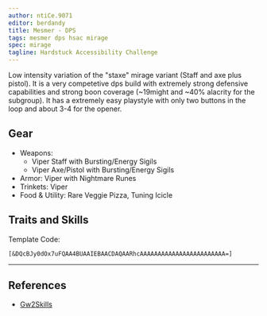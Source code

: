 ```yaml
---
author: ntiCe.9071
editor: berdandy
title: Mesmer - DPS
tags: mesmer dps hsac mirage
spec: mirage
tagline: Hardstuck Accessibility Challenge
---
```


Low intensity variation of the "staxe" mirage variant (Staff and axe plus pistol). It is a very competetive dps build with extremely strong defensive capabilities and strong boon coverage (~19might and ~40% alacrity for the subgroup). It has a extremely easy playstyle with only two buttons in the loop and about 3-4 for the opener. 

## Gear

- Weapons: 
  - Viper Staff with Bursting/Energy Sigils
  - Viper Axe/Pistol with Bursting/Energy Sigils
- Armor: Viper with Nightmare Runes
- Trinkets: Viper
- Food & Utility: Rare Veggie Pizza, Tuning Icicle

## Traits and Skills

Template Code:

`[&DQcBJy0dOx7uFQAA4BUAAIEBAACDAQAARhcAAAAAAAAAAAAAAAAAAAAAAAA=]`

---

<div
  data-armory-embed='skills'
  data-armory-ids='40200,41065,10232,10234,45449'
>
</div>
<div
  data-armory-embed='specializations'
  data-armory-ids='1,45,59'
  data-armory-1-traits='700,1889,1950'
  data-armory-45-traits='670,669,671'
  data-armory-59-traits='2082,2098,2070'
>
</div>
<script async src='https://unpkg.com/armory-embeds@^0.x.x/armory-embeds.js'></script>



## References

- [Gw2Skills](http://de.gw2skills.net/editor/?PixAYdrlRwiYIsEmJWOPdPPA-zRJYmRNfZkZK0RFI8sso0G-e)

